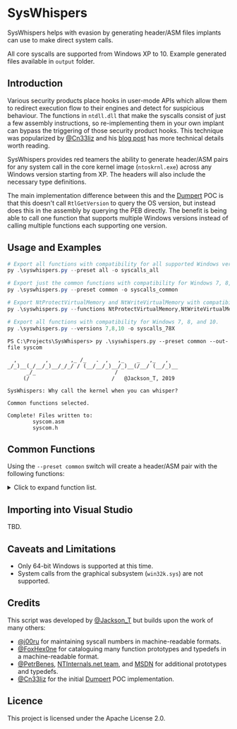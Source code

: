 # SysWhispers

SysWhispers helps with evasion by generating header/ASM files implants can use to make direct system calls.

All core syscalls are supported from Windows XP to 10. Example generated files available in `output` folder.  

## Introduction

Various security products place hooks in user-mode APIs which allow them to redirect execution flow to their engines and detect for suspicious behaviour. The functions in `ntdll.dll` that make the syscalls consist of just a few assembly instructions, so re-implementing them in your own implant can bypass the triggering of those security product hooks. This technique was popularized by [@Cn33liz](https://twitter.com/Cneelis) and his [blog post](https://outflank.nl/blog/2019/06/19/red-team-tactics-combining-direct-system-calls-and-srdi-to-bypass-av-edr/) has more technical details worth reading.

SysWhispers provides red teamers the ability to generate header/ASM pairs for any system call in the core kernel image (`ntoskrnl.exe`) across any Windows version starting from XP. The headers will also include the necessary type definitions.

The main implementation difference between this and the [Dumpert](https://github.com/outflanknl/Dumpert) POC is that this doesn't call `RtlGetVersion` to query the OS version, but instead does this in the assembly by querying the PEB directly. The benefit is being able to call one function that supports multiple Windows versions instead of calling multiple functions each supporting one version.

## Usage and Examples

```powershell
# Export all functions with compatibility for all supported Windows versions (see output dir).
py .\syswhispers.py --preset all -o syscalls_all

# Export just the common functions with compatibility for Windows 7, 8, and 10.
py .\syswhispers.py --preset common -o syscalls_common

# Export NtProtectVirtualMemory and NtWriteVirtualMemory with compatibility for all versions.
py .\syswhispers.py --functions NtProtectVirtualMemory,NtWriteVirtualMemory -o syscalls_mem

# Export all functions with compatibility for Windows 7, 8, and 10.
py .\syswhispers.py --versions 7,8,10 -o syscalls_78X
```

```
PS C:\Projects\SysWhispers> py .\syswhispers.py --preset common --out-file syscom

  ,         ,       ,_ /_   .  ,   ,_    _   ,_   ,
_/_)__(_/__/_)__/_/_/ / (__/__/_)__/_)__(/__/ (__/_)__
      _/_                         /
     (/                          /   @Jackson_T, 2019

SysWhispers: Why call the kernel when you can whisper?

Common functions selected.

Complete! Files written to:
        syscom.asm
        syscom.h
```

## Common Functions

Using the `--preset common` switch will create a header/ASM pair with the following functions:

<details>
  <summary>Click to expand function list.</summary>

- NtCreateProcess (CreateProcess)
- NtCreateThreadEx (CreateRemoteThread)
- NtOpenProcess (OpenProcess)
- NtOpenThread (OpenThread)
- NtSuspendProcess
- NtSuspendThread (SuspendThread)
- NtResumeProcess
- NtResumeThread (ResumeThread)
- NtGetContextThread (GetThreadContext)
- NtSetContextThread (SetThreadContext)
- NtClose (CloseHandle)
- NtReadVirtualMemory (ReadProcessMemory)
- NtWriteVirtualMemory (WriteProcessMemory)
- NtAllocateVirtualMemory (VirtualAllocEx)
- NtProtectVirtualMemory (VirtualProtectEx)
- NtFreeVirtualMemory (VirtualFreeEx)
- NtQuerySystemInformation (GetSystemInfo)
- NtQueryDirectoryFile
- NtQueryInformationFile
- NtQueryInformationProcess
- NtQueryInformationThread
- NtCreateSection (CreateFileMapping)
- NtOpenSection
- NtMapViewOfSection
- NtUnmapViewOfSection
- NtAdjustPrivilegesToken (AdjustTokenPrivileges)
- NtDeviceIoControlFile (DeviceIoControl)
- NtQueueApcThread (QueueUserAPC)
- NtWaitForMultipleObjects (WaitForMultipleObjectsEx)

</details>

## Importing into Visual Studio

TBD.

## Caveats and Limitations

- Only 64-bit Windows is supported at this time.
- System calls from the graphical subsystem (`win32k.sys`) are not supported.

## Credits

This script was developed by [@Jackson_T](https://twitter.com/Jackson_T) but builds upon the work of many others:

- [@j00ru](https://twitter.com/j00ru) for maintaining syscall numbers in machine-readable formats.
- [@FoxHex0ne](https://twitter.com/FoxHex0ne) for cataloguing many function prototypes and typedefs in a machine-readable format.
- [@PetrBenes](https://twitter.com/PetrBenes), [NTInternals.net team](https://undocumented.ntinternals.net/), and [MSDN](https://docs.microsoft.com/en-us/windows/) for additional prototypes and typedefs.
- [@Cn33liz](https://twitter.com/Cneelis) for the initial [Dumpert](https://github.com/outflanknl/Dumpert) POC implementation.

## Licence

This project is licensed under the Apache License 2.0.